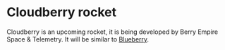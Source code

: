 # Cloudberry rocket
Cloudberry is an upcoming rocket, it is being developed by Berry Empire Space & Telemetry.
It will be similar to <a href="../blueberry/">Blueberry</a>.
